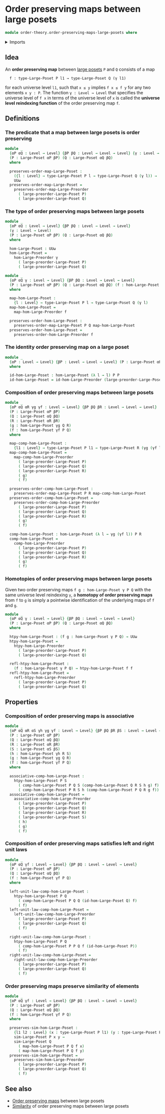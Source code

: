 # Order preserving maps between large posets

```agda
module order-theory.order-preserving-maps-large-posets where
```

<details><summary>Imports</summary>

```agda
open import foundation.universe-levels

open import foundation-core.function-types
open import foundation-core.homotopies

open import order-theory.large-posets
open import order-theory.order-preserving-maps-large-preorders
open import order-theory.similarity-of-elements-large-posets
```

</details>

## Idea

An **order preserving map** between [large posets](order-theory.large-posets.md)
`P` and `Q` consists of a map

```text
  f : type-Large-Poset P l1 → type-Large-Poset Q (γ l1)
```

for each universe level `l1`, such that `x ≤ y` implies `f x ≤ f y` for any two
elements `x y : P`. The function `γ : Level → Level` that specifies the universe
level of `f x` in terms of the universe level of `x` is called the **universe
level reindexing function** of the order preserving map `f`.

## Definitions

### The predicate that a map between large posets is order preserving

```agda
module _
  {αP αQ : Level → Level} {βP βQ : Level → Level → Level} {γ : Level → Level}
  (P : Large-Poset αP βP) (Q : Large-Poset αQ βQ)
  where

  preserves-order-map-Large-Poset :
    ({l : Level} → type-Large-Poset P l → type-Large-Poset Q (γ l)) →
    UUω
  preserves-order-map-Large-Poset =
    preserves-order-map-Large-Preorder
      ( large-preorder-Large-Poset P)
      ( large-preorder-Large-Poset Q)
```

### The type of order preserving maps between large posets

```agda
module _
  {αP αQ : Level → Level} {βP βQ : Level → Level → Level}
  (γ : Level → Level)
  (P : Large-Poset αP βP) (Q : Large-Poset αQ βQ)
  where

  hom-Large-Poset : UUω
  hom-Large-Poset =
    hom-Large-Preorder γ
      ( large-preorder-Large-Poset P)
      ( large-preorder-Large-Poset Q)

module _
  {αP αQ γ : Level → Level} {βP βQ : Level → Level → Level}
  (P : Large-Poset αP βP) (Q : Large-Poset αQ βQ) (f : hom-Large-Poset γ P Q)
  where

  map-hom-Large-Poset :
    {l : Level} → type-Large-Poset P l → type-Large-Poset Q (γ l)
  map-hom-Large-Poset =
    map-hom-Large-Preorder f

  preserves-order-hom-Large-Poset :
    preserves-order-map-Large-Poset P Q map-hom-Large-Poset
  preserves-order-hom-Large-Poset =
    preserves-order-hom-Large-Preorder f
```

### The identity order preserving map on a large poset

```agda
module _
  {αP : Level → Level} {βP : Level → Level → Level} (P : Large-Poset αP βP)
  where

  id-hom-Large-Poset : hom-Large-Poset (λ l → l) P P
  id-hom-Large-Poset = id-hom-Large-Preorder (large-preorder-Large-Poset P)
```

### Composition of order preserving maps between large posets

```agda
module _
  {αP αQ αR γg γf : Level → Level} {βP βQ βR : Level → Level → Level}
  (P : Large-Poset αP βP)
  (Q : Large-Poset αQ βQ)
  (R : Large-Poset αR βR)
  (g : hom-Large-Poset γg Q R)
  (f : hom-Large-Poset γf P Q)
  where

  map-comp-hom-Large-Poset :
    {l1 : Level} → type-Large-Poset P l1 → type-Large-Poset R (γg (γf l1))
  map-comp-hom-Large-Poset =
    map-comp-hom-Large-Preorder
      ( large-preorder-Large-Poset P)
      ( large-preorder-Large-Poset Q)
      ( large-preorder-Large-Poset R)
      ( g)
      ( f)

  preserves-order-comp-hom-Large-Poset :
    preserves-order-map-Large-Poset P R map-comp-hom-Large-Poset
  preserves-order-comp-hom-Large-Poset =
    preserves-order-comp-hom-Large-Preorder
      ( large-preorder-Large-Poset P)
      ( large-preorder-Large-Poset Q)
      ( large-preorder-Large-Poset R)
      ( g)
      ( f)

  comp-hom-Large-Poset : hom-Large-Poset (λ l → γg (γf l)) P R
  comp-hom-Large-Poset =
    comp-hom-Large-Preorder
      ( large-preorder-Large-Poset P)
      ( large-preorder-Large-Poset Q)
      ( large-preorder-Large-Poset R)
      ( g)
      ( f)
```

### Homotopies of order preserving maps between large posets

Given two order preserving maps `f g : hom-Large-Poset γ P Q` with the same
universe level reindexing `γ`, a **homotopy of order preserving maps** from `f`
to `g` is simply a pointwise identification of the underlying maps of `f` and
`g`.

```agda
module _
  {αP αQ γ : Level → Level} {βP βQ : Level → Level → Level}
  (P : Large-Poset αP βP) (Q : Large-Poset αQ βQ)
  where

  htpy-hom-Large-Poset : (f g : hom-Large-Poset γ P Q) → UUω
  htpy-hom-Large-Poset =
    htpy-hom-Large-Preorder
      ( large-preorder-Large-Poset P)
      ( large-preorder-Large-Poset Q)

  refl-htpy-hom-Large-Poset :
    (f : hom-Large-Poset γ P Q) → htpy-hom-Large-Poset f f
  refl-htpy-hom-Large-Poset =
    refl-htpy-hom-Large-Preorder
      ( large-preorder-Large-Poset P)
      ( large-preorder-Large-Poset Q)
```

## Properties

### Composition of order preserving maps is associative

```agda
module _
  {αP αQ αR αS γh γg γf : Level → Level} {βP βQ βR βS : Level → Level → Level}
  (P : Large-Poset αP βP)
  (Q : Large-Poset αQ βQ)
  (R : Large-Poset αR βR)
  (S : Large-Poset αS βS)
  (h : hom-Large-Poset γh R S)
  (g : hom-Large-Poset γg Q R)
  (f : hom-Large-Poset γf P Q)
  where

  associative-comp-hom-Large-Poset :
    htpy-hom-Large-Poset P S
      ( comp-hom-Large-Poset P Q S (comp-hom-Large-Poset Q R S h g) f)
      ( comp-hom-Large-Poset P R S h (comp-hom-Large-Poset P Q R g f))
  associative-comp-hom-Large-Poset =
    associative-comp-hom-Large-Preorder
      ( large-preorder-Large-Poset P)
      ( large-preorder-Large-Poset Q)
      ( large-preorder-Large-Poset R)
      ( large-preorder-Large-Poset S)
      ( h)
      ( g)
      ( f)
```

### Composition of order preserving maps satisfies left and right unit laws

```agda
module _
  {αP αQ γf : Level → Level} {βP βQ : Level → Level → Level}
  (P : Large-Poset αP βP)
  (Q : Large-Poset αQ βQ)
  (f : hom-Large-Poset γf P Q)
  where

  left-unit-law-comp-hom-Large-Poset :
    htpy-hom-Large-Poset P Q
      ( comp-hom-Large-Poset P Q Q (id-hom-Large-Poset Q) f)
      ( f)
  left-unit-law-comp-hom-Large-Poset =
    left-unit-law-comp-hom-Large-Preorder
      ( large-preorder-Large-Poset P)
      ( large-preorder-Large-Poset Q)
      ( f)

  right-unit-law-comp-hom-Large-Poset :
    htpy-hom-Large-Poset P Q
      ( comp-hom-Large-Poset P P Q f (id-hom-Large-Poset P))
      ( f)
  right-unit-law-comp-hom-Large-Poset =
    right-unit-law-comp-hom-Large-Preorder
      ( large-preorder-Large-Poset P)
      ( large-preorder-Large-Poset Q)
      ( f)
```

### Order preserving maps preserve similarity of elements

```agda
module _
  {αP αQ γf : Level → Level} {βP βQ : Level → Level → Level}
  (P : Large-Poset αP βP)
  (Q : Large-Poset αQ βQ)
  (f : hom-Large-Poset γf P Q)
  where

  preserves-sim-hom-Large-Poset :
    {l1 l2 : Level} (x : type-Large-Poset P l1) (y : type-Large-Poset P l2) →
    sim-Large-Poset P x y →
    sim-Large-Poset Q
      ( map-hom-Large-Poset P Q f x)
      ( map-hom-Large-Poset P Q f y)
  preserves-sim-hom-Large-Poset =
    preserves-sim-hom-Large-Preorder
      ( large-preorder-Large-Poset P)
      ( large-preorder-Large-Poset Q)
      ( f)
```

## See also

- [Order preserving maps](order-theory.order-preserving-maps-large-posets.md)
  between large posets
- [Similarity](order-theory.similarity-of-order-preserving-maps-large-posets.md)
  of order preserving maps between large posets
